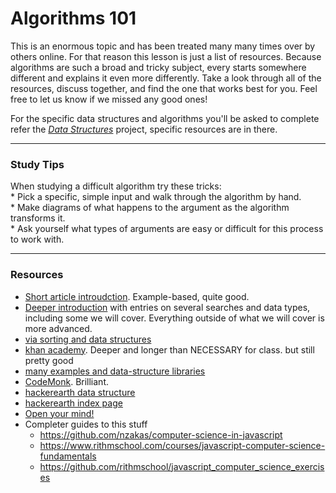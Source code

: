 # Algorithms 101
This is an enormous topic and has been treated many many times over by others online. For that reason this lesson is just a list of resources.  Because algorithms are such a broad and tricky subject, every starts somewhere different and explains it even more differently.  Take a look through all of the resources, discuss together, and find the one that works best for you.  Feel free to let us know if we missed any good ones!

For the specific data structures and algorithms you'll be asked to complete refer the [_Data Structures_](https://github.com/jankeLearning/projects/tree/master/03-data-structures) project, specific resources are in there.
___  
### Study Tips  
When studying a difficult algorithm try these tricks:  
	* Pick a specific, simple input and walk through the algorithm by hand.  
	* Make diagrams of what happens to the argument as the algorithm transforms it.  
	* Ask yourself what types of arguments are easy or difficult for this process to work with.  
___
### Resources

* [Short article introudction](https://code.tutsplus.com/tutorials/understanding-the-principles-of-algorithm-design--net-26561).  Example-based, quite good.
* [Deeper introduction](http://algorithms.openmymind.net) with entries on several searches and data types, including some we will cover.  Everything outside of what we will cover is more advanced.
* [via sorting and data structures](https://medium.com/@yanganif/tackling-javascript-algorithms-66f1ac9770dc)
* [khan academy](https://www.khanacademy.org/computing/computer-science/algorithms#asymptotic-notation).  Deeper and longer than NECESSARY for class. but still pretty good
* [many examples and data-structure libraries](http://javascript-html5-tutorial.com/algorithms-and-data-structures-in-javascript.html)
* [CodeMonk](https://www.hackerearth.com/fr/practice/codemonk/).  Brilliant.
* [hackerearth data structure](https://www.hackerearth.com/fr/practice/data-structures/arrays/1-d/tutorial/)
* [hackerearth index page](https://www.hackerearth.com/fr/practice/)    
* [Open your mind!](http://algorithms.openmymind.net)
* Completer guides to this stuff
    * https://github.com/nzakas/computer-science-in-javascript  
    * https://www.rithmschool.com/courses/javascript-computer-science-fundamentals  
    * https://github.com/rithmschool/javascript_computer_science_exercises  